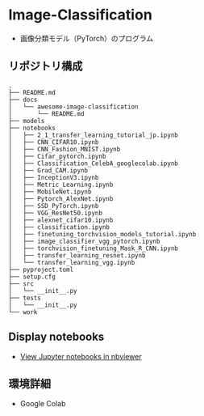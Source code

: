 # Image-Classification
* 画像分類モデル（PyTorch）のプログラム

## リポジトリ構成
```
.
├── README.md
├── docs
│   └── awesome-image-classification
│       └── README.md
├── models
├── notebooks
│   ├── 2_1_transfer_learning_tutorial_jp.ipynb
│   ├── CNN_CIFAR10.ipynb
│   ├── CNN_Fashion_MNIST.ipynb
│   ├── Cifar_pytorch.ipynb
│   ├── Classification_CelebA_googlecolab.ipynb
│   ├── Grad_CAM.ipynb
│   ├── InceptionV3.ipynb
│   ├── Metric_Learning.ipynb
│   ├── MobileNet.ipynb
│   ├── Pytorch_AlexNet.ipynb
│   ├── SSD_PyTorch.ipynb
│   ├── VGG_ResNet50.ipynb
│   ├── alexnet_cifar10.ipynb
│   ├── classification.ipynb
│   ├── finetuning_torchvision_models_tutorial.ipynb
│   ├── image_classifier_vgg_pytorch.ipynb
│   ├── torchvision_finetuning_Mask_R_CNN.ipynb
│   ├── transfer_learning_resnet.ipynb
│   └── transfer_learning_vgg.ipynb
├── pyproject.toml
├── setup.cfg
├── src
│   └── __init__.py
├── tests
│   └── __init__.py
└── work
```

## Display notebooks

- [View Jupyter notebooks in nbviewer](https://nbviewer.jupyter.org/github/ykato27/Image-Classification/tree/main/notebook/)

## 環境詳細

- Google Colab